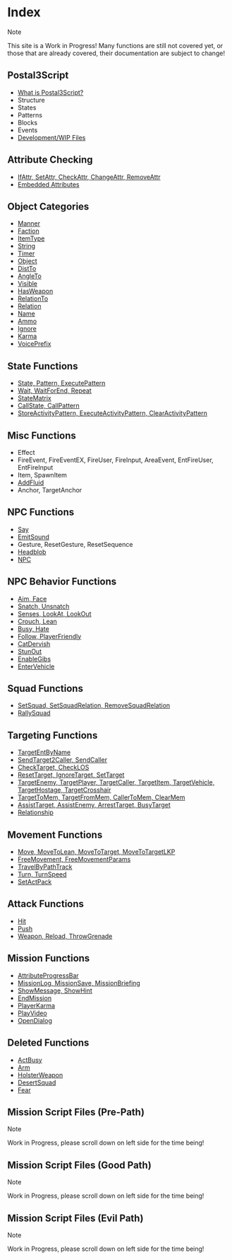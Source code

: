 # Index

<div class="admonition note">
<p class="admonition-title">Note</p>
<p>This site is a Work in Progress! Many functions are still not covered yet, or those that are already covered, their documentation are subject to change!</p>
</div>

## Postal3Script
<ul>
<li><a href="whatispostal3script">What is Postal3Script?</a></li>
<li>Structure</li>
<li>States</li>
<li>Patterns</li>
<li>Blocks</li>
<li>Events</li>
<li><a href="wipp3sfiles">Development/WIP Files</a></li>
</ul>

## Attribute Checking
<ul>
<li><a href="attribchecking/attributes">IfAttr, SetAttr, CheckAttr, ChangeAttr, RemoveAttr</a></li>
<li><a href="attribchecking/embedattributes">Embedded Attributes</a></li>
</ul>

## Object Categories
<ul>
<li><a href="objects/manner">Manner</a></li>
<li><a href="objects/faction">Faction</a></li>
<li><a href="objects/itemtype">ItemType</a></li>
<li><a href="objects/string">String</a></li>
<li><a href="objects/timer">Timer</a></li>
<li><a href="objects/object">Object</a></li>
<li><a href="objects/distto">DistTo</a></li>
<li><a href="objects/angleto">AngleTo</a></li>
<li><a href="objects/visible">Visible</a></li>
<li><a href="objects/hasweapon">HasWeapon</a></li>
<li><a href="objects/relationto">RelationTo</a></li>
<li><a href="objects/relation">Relation</a></li>
<li><a href="objects/name">Name</a></li>
<li><a href="objects/ammo">Ammo</a></li>
<li><a href="objects/ignore">Ignore</a></li>
<li><a href="objects/karma">Karma</a></li>
<li><a href="objects/voiceprefix">VoicePrefix</a></li>
</ul>

## State Functions
<ul>
<li><a href="statefuncs/func_state_pattern_executepattern">State, Pattern, ExecutePattern</a></li>
<li><a href="statefuncs/wait_waitforend_repeat">Wait, WaitForEnd, Repeat</a></li>
<li><a href="statefuncs/statematrix">StateMatrix</a></li>
<li><a href="statefuncs/callstate_callpattern">CallState, CallPattern</a></li>
<li><a href="statefuncs/activitypattern_funcs">StoreActivityPattern, ExecuteActivityPattern, ClearActivityPattern</a></li>
</ul>

## Misc Functions
<ul>
<li>Effect</li>
<li>FireEvent, FireEventEX, FireUser, FireInput, AreaEvent, EntFireUser, EntFireInput</li>
<li>Item, SpawnItem</li>
<li><a href="miscfuncs/addfluid">AddFluid</li></a>
<li>Anchor, TargetAnchor</li>
</ul>

## NPC Functions
<ul>
<li><a href="npcfuncs/say">Say</li></a>
<li><a href="npcfuncs/emitsound">EmitSound</li></a>
<li>Gesture, ResetGesture, ResetSequence</li>
<li><a href="npcfuncs/headblob">Headblob</li></a>
<li><a href="npcfuncs/NPC">NPC</li></a>
</ul>

## NPC Behavior Functions
<ul>
<li><a href="npcbehaviorfuncs/aim_face">Aim, Face</li></a>
<li><a href="npcbehaviorfuncs/snatch_unsnatch">Snatch, Unsnatch</li></a>
<li><a href="npcbehaviorfuncs/senses_lookat_lookout">Senses, LookAt, LookOut</li></a>
<li><a href="npcbehaviorfuncs/crouch_lean">Crouch, Lean</li></a>
<li><a href="npcbehaviorfuncs/busy_hate">Busy, Hate</li></a>
<li><a href="npcbehaviorfuncs/follow_playerfriendly">Follow, PlayerFriendly</li></a>
<li><a href="npcbehaviorfuncs/catdervish">CatDervish</li></a>
<li><a href="npcbehaviorfuncs/stunout">StunOut</li></a>
<li><a href="npcbehaviorfuncs/enablegibs">EnableGibs</li></a>
<li><a href="npcbehaviorfuncs/entervehicle">EnterVehicle</li></a>
</ul>

## Squad Functions
<ul>
<li><a href="squadfuncs/setsquad_relation">SetSquad, SetSquadRelation, RemoveSquadRelation</li></a>
<li><a href="squadfuncs/rallysquad">RallySquad</li></a>
</ul>

## Targeting Functions
<ul>
<li><a href="targetingfuncs/targetentbyname">TargetEntByName</li></a>
<li><a href="targetingfuncs/sendtarget2caller_sendcaller">SendTarget2Caller, SendCaller</li></a>
<li><a href="targetingfuncs/checktarget_checklos">CheckTarget, CheckLOS</li></a>
<li><a href="targetingfuncs/reset_ignore_settarget">ResetTarget, IgnoreTarget, SetTarget</li></a>
<li><a href="targetingfuncs/targetfunctions">TargetEnemy, TargetPlayer, TargetCaller, TargetItem, TargetVehicle, TargetHostage, TargetCrosshair</li></a>
<li><a href="targetingfuncs/targetmemory">TargetToMem, TargetFromMem, CallerToMem, ClearMem</li></a>
<li><a href="targetingfuncs/assisttarget_enemy">AssistTarget, AssistEnemy, ArrestTarget, BusyTarget</li></a>
<li><a href="targetingfuncs/relationship">Relationship</li></a>
</ul>

## Movement Functions
<ul>
<li><a href="movementfuncs/movement_funcs">Move, MoveToLean, MoveToTarget, MoveToTargetLKP</li></a>
<li><a href="movementfuncs/freemovement">FreeMovement, FreeMovementParams</li></a>
<li><a href="movementfuncs/travelbypathtrack">TravelByPathTrack</li></a>
<li><a href="movementfuncs/SetHintGroup, SetAreaGroup, SetLeanGroup, AvoidProhibitedArea</li></a>
<li><a href="movementfuncs/turn_turnspeed">Turn, TurnSpeed</li></a>
<li><a href="movementfuncs/setactpack">SetActPack</li></a>
</ul>

## Attack Functions
<ul>
<li><a href="attackfuncs/hit">Hit</li></a>
<li><a href="attackfuncs/push">Push</li></a>
<li><a href="attackfuncs/weapon_reload_throwgrenade">Weapon, Reload, ThrowGrenade</li></a>
</ul>

## Mission Functions
<ul>
<li><a href="missionfuncs/attributeprogressbar">AttributeProgressBar</li></a>
<li><a href="missionfuncs/missionlog_save_briefing">MissionLog, MissionSave, MissionBriefing</li></a>
<li><a href="missionfuncs/showmessage_showhint">ShowMessage, ShowHint</li></a>
<li><a href="missionfuncs/endmission">EndMission</li></a>
<li><a href="missionfuncs/playerkarma">PlayerKarma</li></a>
<li><a href="missionfuncs/playvideo">PlayVideo</li></a>
<li><a href="missionfuncs/opendialog">OpenDialog</li></a>
</ul>

## Deleted Functions
<ul>
<li><a href="deletedfuncs/actbusy">ActBusy</li></a>
<li><a href="deletedfuncs/arm">Arm</li></a>
<li><a href="deletedfuncs/holsterweapon">HolsterWeapon</li></a>
<li><a href="deletedfuncs/desertsquad">DesertSquad</li></a>
<li><a href="deletedfuncs/fear">Fear</li></a>
</ul>

## Mission Script Files (Pre-Path)

<div class="admonition note">
<p class="admonition-title">Note</p>
<p>Work in Progress, please scroll down on left side for the time being!</p>
</div>

## Mission Script Files (Good Path)

<div class="admonition note">
<p class="admonition-title">Note</p>
<p>Work in Progress, please scroll down on left side for the time being!</p>
</div>

## Mission Script Files (Evil Path)

<div class="admonition note">
<p class="admonition-title">Note</p>
<p>Work in Progress, please scroll down on left side for the time being!</p>
</div>